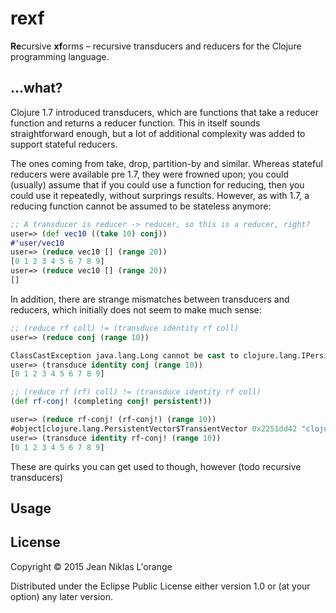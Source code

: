 # rexf

**Re**cursive **xf**orms – recursive transducers and reducers for the Clojure
programming language.

## ...what?

Clojure 1.7 introduced transducers, which are functions that take a reducer
function and returns a reducer function. This in itself sounds straightforward
enough, but a lot of additional complexity was added to support stateful
reducers. 

The ones coming from take, drop, partition-by and similar. Whereas
stateful reducers were available pre 1.7, they were frowned upon; you could
(usually) assume that if you could use a function for reducing, then you could
use it repeatedly, without surprings results. However, as with 1.7, a reducing
function cannot be assumed to be stateless anymore:

```clj
;; A transducer is reducer -> reducer, so this is a reducer, right?
user=> (def vec10 ((take 10) conj))
#'user/vec10
user=> (reduce vec10 [] (range 20))
[0 1 2 3 4 5 6 7 8 9]
user=> (reduce vec10 [] (range 20))
[]
```

In addition, there are strange mismatches between transducers and reducers,
which initially does not seem to make much sense:

```clj
;; (reduce rf coll) != (transduce identity rf coll)
user=> (reduce conj (range 10))

ClassCastException java.lang.Long cannot be cast to clojure.lang.IPersistentCollection  clojure.core/conj--4338 (core.clj:82)
user=> (transduce identity conj (range 10))
[0 1 2 3 4 5 6 7 8 9]

;; (reduce rf (rf) coll) != (transduce identity rf coll)
(def rf-conj! (completing conj! persistent!))

user=> (reduce rf-conj! (rf-conj!) (range 10))
#object[clojure.lang.PersistentVector$TransientVector 0x2251dd42 "clojure.lang.PersistentVector$TransientVector@2251dd42"]
user=> (transduce identity rf-conj! (range 10))
[0 1 2 3 4 5 6 7 8 9]
```

These are quirks you can get used to though, however (todo recursive transducers)

## Usage

## License

Copyright © 2015 Jean Niklas L'orange

Distributed under the Eclipse Public License either version 1.0 or (at
your option) any later version.
